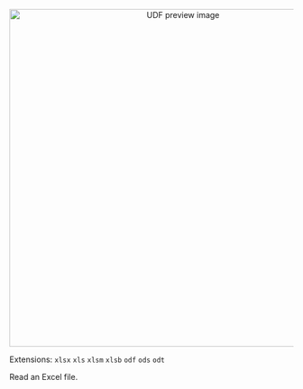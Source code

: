 <!--fused:preview-->
<p align="center"><img src="https://fused-magic.s3.us-west-2.amazonaws.com/thumbnails/udf_cards/pd_excel.png" width="600" alt="UDF preview image"></p>

<!--fused:filePreview-->
Extensions: `xlsx` `xls` `xlsm` `xlsb` `odf` `ods` `odt`

<!--fused:readme-->
Read an Excel file.
